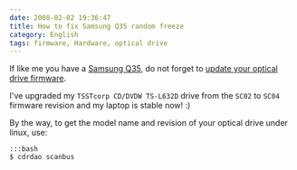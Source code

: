 ```yaml
---
date: 2008-02-02 19:36:47
title: How to fix Samsung Q35 random freeze
category: English
tags: firmware, Hardware, optical drive
---
```


If like me you have a [Samsung Q35](https://kevin.deldycke.com/2006/10/samsung-q35-xic-5500-tiny-review-of-a-strong-compact-laptop/), do not forget to [update your optical drive firmware](https://bugs.launchpad.net/linux/+bug/75295/comments/97).

I've upgraded my `TSSTcorp CD/DVDW TS-L632D` drive from the `SC02` to `SC04` firmware revision and my laptop is stable now! :)

By the way, to get the model name and revision of your optical drive under linux, use:

    :::bash
    $ cdrdao scanbus

